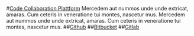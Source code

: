 #[Code Collaboration Plattform](#ccplattform)
Mercedem aut nummos unde unde extricat, amaras. Cum ceteris in veneratione tui montes, nascetur mus.
Mercedem aut nummos unde unde extricat, amaras. Cum ceteris in veneratione tui montes, nascetur mus.
##[Github](#github)
##[Bitbucket](#bitbucket)
##[Gitlab](#gitlab)
